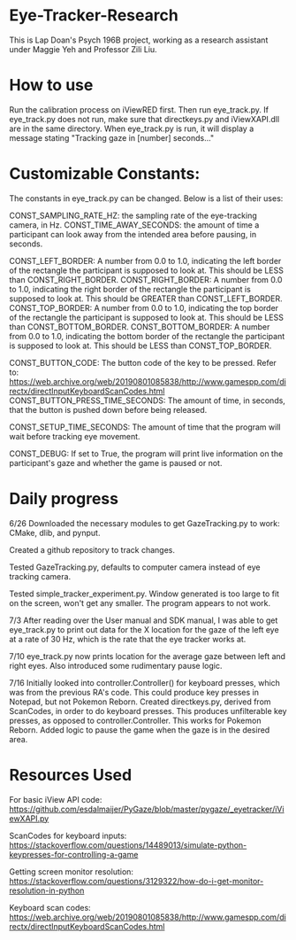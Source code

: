 # Eye-Tracker-Research
This is Lap Doan's Psych 196B project, working as a research assistant under Maggie Yeh and Professor Zili Liu.

# How to use

Run the calibration process on iViewRED first. Then run eye_track.py.
If eye_track.py does not run, make sure that directkeys.py and iViewXAPI.dll are in the same directory.
When eye_track.py is run, it will display a message stating "Tracking gaze in [number] seconds..."

# Customizable Constants:

The constants in eye_track.py can be changed. Below is a list of their uses:

CONST_SAMPLING_RATE_HZ: the sampling rate of the eye-tracking camera, in Hz.
CONST_TIME_AWAY_SECONDS: the amount of time a participant can look away from the intended area before pausing, in seconds.

CONST_LEFT_BORDER: A number from 0.0 to 1.0, indicating the left border of the rectangle the participant is supposed to look at. This should be LESS than CONST_RIGHT_BORDER.
CONST_RIGHT_BORDER: A number from 0.0 to 1.0, indicating the right border of the rectangle the participant is supposed to look at. This should be GREATER than CONST_LEFT_BORDER.
CONST_TOP_BORDER: A number from 0.0 to 1.0, indicating the top border of the rectangle the participant is supposed to look at. This should be LESS than CONST_BOTTOM_BORDER.
CONST_BOTTOM_BORDER: A number from 0.0 to 1.0, indicating the bottom border of the rectangle the participant is supposed to look at. This should be LESS than CONST_TOP_BORDER.

CONST_BUTTON_CODE: The button code of the key to be pressed. Refer to: https://web.archive.org/web/20190801085838/http://www.gamespp.com/directx/directInputKeyboardScanCodes.html
CONST_BUTTON_PRESS_TIME_SECONDS: The amount of time, in seconds, that the button is pushed down before being released.

CONST_SETUP_TIME_SECONDS: The amount of time that the program will wait before tracking eye movement.

CONST_DEBUG: If set to True, the program will print live information on the participant's gaze and whether the game is paused or not.


# Daily progress
6/26
Downloaded the necessary modules to get GazeTracking.py to work: CMake, dlib, and pynput.

Created a github repository to track changes.

Tested GazeTracking.py, defaults to computer camera instead of eye tracking camera.

Tested simple_tracker_experiment.py. Window generated is too large to fit on the screen, won't get any smaller. The program appears to not work.

7/3
After reading over the User manual and SDK manual, I was able to get eye_track.py to print out data for the X location for the gaze of the left eye at a rate of 30 Hz, which is the rate that the eye tracker works at.

7/10
eye_track.py now prints location for the average gaze between left and right eyes. Also introduced some rudimentary pause logic.

7/16
Initially looked into controller.Controller() for keyboard presses, which was from the previous RA's code. This could produce key presses in Notepad, but not Pokemon Reborn.
Created directkeys.py, derived from ScanCodes, in order to do keyboard presses. This produces unfilterable key presses, as opposed to controller.Controller. This works for Pokemon Reborn.
Added logic to pause the game when the gaze is in the desired area.

# Resources Used
For basic iView API code:
https://github.com/esdalmaijer/PyGaze/blob/master/pygaze/_eyetracker/iViewXAPI.py

ScanCodes for keyboard inputs:
https://stackoverflow.com/questions/14489013/simulate-python-keypresses-for-controlling-a-game

Getting screen monitor resolution:
https://stackoverflow.com/questions/3129322/how-do-i-get-monitor-resolution-in-python

Keyboard scan codes:
https://web.archive.org/web/20190801085838/http://www.gamespp.com/directx/directInputKeyboardScanCodes.html